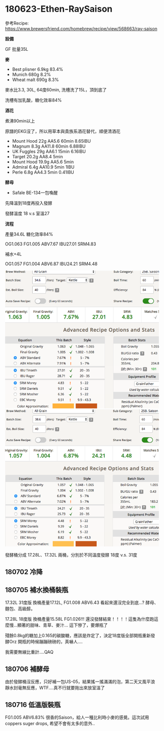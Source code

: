 # 180623-Ethen-RaySaison

參考Recipe: <https://www.brewersfriend.com/homebrew/recipe/view/568663/ray-saison>

**設備**

GF 批量35L

**麥**

* Best plisner 6.9kg 83.4%
* Munich 680g 8.2%
* Wheat malt 690g 8.3%

麥水比3.3, 30L, 64度60min, 洗槽洗了15L，頂到底了

洗槽有加乳酸，糖化效率84%

**酒花**

煮沸90min以上

原譜的EKG沒了，所以用草本與貴族系酒花替代，順便清酒花

* Mount Hood 22g AA5.6 60min 8.65IBU
* Magnum 8.3g AA11.8 60min 6.88IBU
* UK Fuggles 29g AA6.1 15min 6.16IBU
* Target 20.2g AA8.4 5min
* Mount Hood 19.9g AA5.6 5min
* Admiral 6.4g AA10.9 5min 1IBU
* Perle 6.8g AA4.3 5min 0.41IBU

**酵母**

* Safale BE-134一包喚醒

先降溫到18度再投入發酵

發酵溫度 18 v.s 室溫27

**流程**

產量34.6L 糖化效率84%

OG1.063 FG1.005 ABV7.67 IBU27.01 SRM4.83

補水+4L

OG1.057 FG1.004 ABV6.87 IBU24.21 SRM4.48

![](../img/test110.png)
![](../img/test111.png)

發酵桶分成 17.28L、17.32L 兩桶，分別於不同溫度發酵 18度 v.s. 31度

## 180702 冷降

## 180705 補水換桶裝瓶

17.32L 31度版 換桶產量17.12L, FG1.008 ABV6.43 看起來還沒完全到底...? 酵母、麵包、高級醇。

17.28L 18度版 換桶產量15.58L FG1.026!!! 還沒發酵結束！！！！這隻為什麼跑這麼慢...顯著的甜味、青草、麥汁... 這下慘了，要爆瓶了

殘餘0.8kg的糖加上0.165的碳酸糖，應該是炸定了，決定18度版全部開瓶重新發酵Orz 開瓶的時候蹦蹦磅磅的，真嚇人....

我需要無線比重計....QAQ

## 180706 補酵母

由於發酵桶沒反應，只好補一包US-05，結果搖一搖滿滿的泡，第二天又風平浪靜水封毫無反應，WTF....真不行就要拖出來放室溫了

## 180716 低溫版裝瓶

FG1.005 ABV6.83% 很香的Saison，給人一種比利時小麥的感覺。這次試用coppers suger drops, 希望不會有太多的意外..
